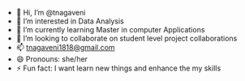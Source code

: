 - 👋 Hi, I’m @tnagaveni
- 👀 I’m interested in Data Analysis 
- 🌱 I’m currently learning Master in computer Applications 
- 💞️ I’m looking to collaborate on student level project collaborations
- 📫 tnagaveni1818@gmail.com
- 😄 Pronouns: she/her
- ⚡ Fun fact: I want learn new things and enhance the my skills 

<!---
tnagaveni/tnagaveni is a ✨ special ✨ repository because its `README.md` (this file) appears on your GitHub profile.
You can click the Preview link to take a look at your changes.
--->
